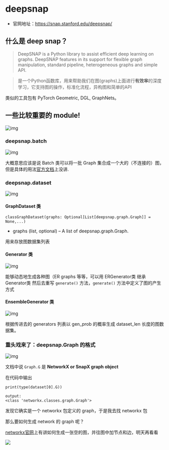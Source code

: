 # deepsnap 

- 官网地址：https://snap.stanford.edu/deepsnap/

## 什么是 deep snap？

> DeepSNAP is a Python library to assist efficient deep learning on graphs. DeepSNAP features in its support for flexible graph manipulation, standard pipeline, heterogeneous graphs and simple API.

> 是一个Python函数库，用来帮助我们在图(graphs)上面进行**有效率**的深度学习，它支持图的操作，标准化流程，异构图和简单的API

类似的工具包有  PyTorch Geometric, DGL, GraphNets。

## 一些比较重要的 module!

![img](https://img2022.cnblogs.com/blog/2145900/202210/2145900-20221022113414382-312993843.png)

### deepsnap.batch

![img](https://img2022.cnblogs.com/blog/2145900/202210/2145900-20221022113826677-847922111.png)

大概意思应该是说 Batch 类可以将一批 Graph 集合成一个大的（不连接的）图，但是具体的用法[官方文档](https://snap.stanford.edu/deepsnap/modules/batch.html#id1)上没讲.

### deepsnap.dataset

![img](https://img2022.cnblogs.com/blog/2145900/202210/2145900-20221022113849468-1900459283.png)

#### GraphDataset 类

`classGraphDataset(graphs: Optional[List[deepsnap.graph.Graph]] = None,...)`

- graphs (list, optional) – A list of deepsnap.graph.Graph.

用来存放图数据集列表

#### Generator 类

![img](https://img2022.cnblogs.com/blog/2145900/202210/2145900-20221022113903290-621383548.png)

能够动态地生成各种图（ER graphs 等等，可以用 ERGenerator类 继承 Generator类 然后去重写 `generate()` 方法，`generate()` 方法中定义了图的产生方式

#### EnsembleGenerator 类

![img](https://img2022.cnblogs.com/blog/2145900/202210/2145900-20221022113914811-980228255.png)

根据传进去的 generators 列表以 gen_prob 的概率生成 dataset_len 长度的图数据集。

### 重头戏来了：deepsnap.Graph 的格式

![img](https://img2022.cnblogs.com/blog/2145900/202210/2145900-20221022113939163-1687954588.png)



文档中说 `Graph.G` 是 **NetworkX or SnapX graph object**

在代码中输出 

`print(type(dataset[0].G))`
```
output:
<class 'networkx.classes.graph.Graph'>
```
发现它确实是一个 networkx 包定义的 graph，于是我去找 networkx 包

那么要如何生成 network 的 graph 呢？

[networkx官网](https://networkx.org/documentation/stable/reference/classes/graph.html#methods)上有讲如何生成一张空的图，并往图中加节点和边，明天再看看

![](https://ts1.cn.mm.bing.net/th/id/R-C.aec2cd5132ccc8e03b108441b1453280?rik=1z39BNADsjPPVA&riu=http%3a%2f%2fim6.leaderhero.com%2fwallpaper%2f20150505%2f37b31b4a1d.jpg&ehk=nKRUCwjkxiA6BjzdV%2bJgJwHyLO6XpOZMPMO036%2b5x3c%3d&risl=&pid=ImgRaw&r=0)